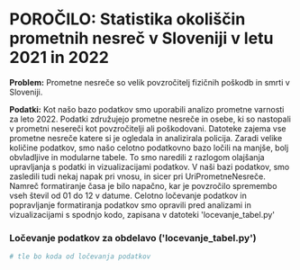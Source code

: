 # POROČILO: Statistika okoliščin prometnih nesreč v Sloveniji v letu 2021 in 2022

**Problem:** Prometne nesreče so velik povzročitelj fizičnih poškodb in smrti v Sloveniji.

**Podatki:** Kot našo bazo podatkov smo uporabili analizo prometne varnosti za leto 2022. Podatki združujejo prometne nesreče in osebe, ki so nastopali v prometni nesereči kot povzročitelji ali poškodovani. Datoteke zajema vse prometne nesreče katere si je ogledala in analizirala policija. Zaradi velike količine podatkov, smo našo celotno podatkovno bazo ločili na manjše, bolj obvladljive in modularne tabele. To smo naredili z razlogom olajšanja upravljanja s podatki in vizualizacijami podatkov. V naši bazi podatkov, smo zasledili tudi nekaj napak pri vnosu, in sicer pri UriPrometneNesreče. Namreč formatiranje časa je bilo napačno, kar je povzročilo spremembo vseh števil od 01 do 12 v datume. Celotno ločevanje podatkov in popravljanje formatiranja podatkov smo opravili pred analizami in vizualizacijami s spodnjo kodo, zapisana v datoteki 'locevanje_tabel.py'

### Ločevanje podatkov za obdelavo ('locevanje_tabel.py')
```python
# tle bo koda od ločevanja podatkov
```